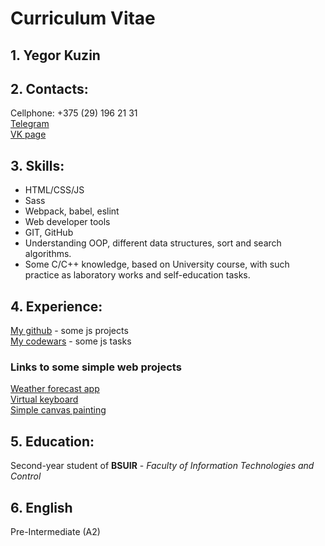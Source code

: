 # Curriculum Vitae

## 1. Yegor Kuzin

## 2. Contacts:
Cellphone: +375 (29) 196 21 31  
[Telegram](https://t.me/madridkid)  
[VK page](https://vk.com/madrid_kid)  

## 3. Skills:
- HTML/CSS/JS
- Sass
- Webpack, babel, eslint
- Web developer tools
- GIT, GitHub
- Understanding OOP, different data structures, sort and search algorithms.
- Some C/C++ knowledge, based on University course, with such practice as laboratory works and self-education tasks.

## 4. Experience: 
[My github](https://github.com/Yegor0) - some js projects  
[My codewars](https://www.codewars.com/users/Yegor0) - some js tasks  

### Links to some simple web projects
[Weather forecast app](http://frequent-plant.surge.sh/)  
[Virtual keyboard](https://yegor0.github.io/virtual-keyboard/)  
[Simple canvas painting](http://racial-corn.surge.sh/)  

## 5. Education: 
Second-year student of **BSUIR** - _Faculty of Information Technologies and Control_

## 6. English
Pre-Intermediate (A2)